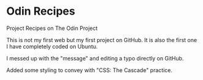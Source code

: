 # Odin Recipes
Project Recipes on The Odin Project

This is not my first web but my first project on GitHub. It is also the first one I have completely coded on Ubuntu. 

I messed up with the "message" and editing a typo directly on GitHub.

Added some styling to convey with "CSS: The Cascade" practice.
